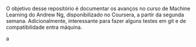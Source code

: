O objetivo desse repositório é documentar os avanços no curso de Machine Learning do Andrew Ng, disponibilizado no Coursera, a partir da segunda semana. Adicionalmente, interessante para fazer alguns testes em git e de compatibilidade entra máquina.

a